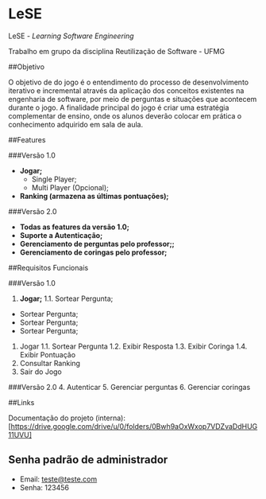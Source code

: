 # LeSE

LeSE - *Learning Software Engineering*

Trabalho em grupo da disciplina Reutilização de Software - UFMG

##Objetivo 

O objetivo de do jogo é o entendimento do processo de desenvolvimento iterativo e incremental através da aplicação dos 
conceitos existentes na engenharia de software, por meio de perguntas e situações que acontecem durante o jogo. 
A finalidade principal do jogo é criar uma estratégia complementar de ensino, onde os alunos deverão colocar em prática 
o conhecimento adquirido em sala de aula.

##Features

###Versão 1.0
- **Jogar;**
  - Single Player;
  - Multi Player (Opcional);
- **Ranking (armazena as últimas pontuações);**

###Versão 2.0
- **Todas as features da versão 1.0;**
- **Suporte a Autenticação;**
- **Gerenciamento de perguntas pelo professor;;**
- **Gerenciamento de coringas pelo professor;**

##Requisitos Funcionais

###Versão 1.0
1. **Jogar;**
  1.1. Sortear Pergunta;
  - Sortear Pergunta;
  - Sortear Pergunta;
  - Sortear Pergunta;
1. Jogar
1.1. Sortear Pergunta
1.2. Exibir Resposta
1.3. Exibir Coringa
1.4. Exibir Pontuação
2. Consultar Ranking
3. Sair do Jogo

###Versão 2.0
4. Autenticar
5. Gerenciar perguntas
6. Gerenciar coringas

##Links

Documentação do projeto (interna): [https://drive.google.com/drive/u/0/folders/0Bwh9aOxWxop7VDZvaDdHUG11UVU]

## Senha padrão de administrador
+ Email: teste@teste.com
+ Senha: 123456
